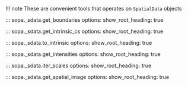 !!! note
    These are convenient tools that operates on `SpatialData` objects

::: sopa._sdata.get_boundaries
    options:
      show_root_heading: true

::: sopa._sdata.get_intrinsic_cs
    options:
      show_root_heading: true

::: sopa._sdata.to_intrinsic
    options:
      show_root_heading: true

::: sopa._sdata.get_intensities
    options:
      show_root_heading: true

::: sopa._sdata.iter_scales
    options:
      show_root_heading: true

::: sopa._sdata.get_spatial_image
    options:
      show_root_heading: true
